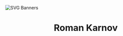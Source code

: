 
![SVG Banners](https://svg-banners.vercel.app/api?type=luminance&text1=RoKa781&width=800height=400")

<h1 align="center">Roman Karnov</h1>
